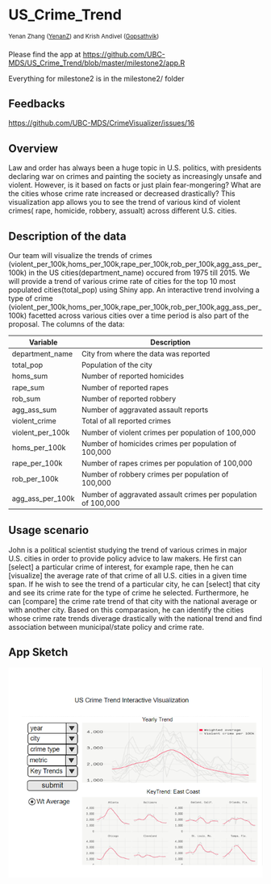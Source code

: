 # US_Crime_Trend
<sup>Yenan Zhang ([YenanZ](https://github.com/YenanZ)) and Krish Andivel ([Gopsathvik](https://github.com/Gopsathvik)) </sup>

Please find the app at https://github.com/UBC-MDS/US_Crime_Trend/blob/master/milestone2/app.R

Everything for milestone2 is in the milestone2/ folder

## Feedbacks 
https://github.com/UBC-MDS/CrimeVisualizer/issues/16

## Overview 
Law and order has always been a huge topic in U.S. politics, with presidents declaring war on crimes and painting the society as increasingly unsafe and violent. However, is it based on facts or just plain fear-mongering? What are the cities whose crime rate increased or decreased drastically? This visualization app allows you to see the trend of various kind of violent crimes( rape, homicide, robbery, assualt) across different U.S. cities. 

## Description of the data

Our team will visualize the trends of crimes (violent_per_100k,homs_per_100k,rape_per_100k,rob_per_100k,agg_ass_per_100k) in the US cities(department_name) occured from 1975 till 2015. We will provide a trend of various crime rate of cities for the top 10 most populated cities(total_pop) using Shiny app. An interactive trend involving a type of crime (violent_per_100k,homs_per_100k,rape_per_100k,rob_per_100k,agg_ass_per_100k) facetted across various cities over a time period is also part of the proposal. The columns of the data:  


Variable   | Description                                                                                                                                                                                                                                                                                                   |
| ---------- | ------------------------------------------------------------------------------------------------------------------------------------------------------------------------------------------------------------------------------------------------------------------------------------------------------------- |
| department_name    | City from where the data was reported|
| total_pop     | Population of the city |
| homs_sum    | Number of  reported homicides|
| rape_sum        | Number of reported rapes|
| rob_sum     | Number of reported robbery |
| agg_ass_sum         | Number of aggravated assault reports|
| violent_crime | Total of all reported crimes|
| violent_per_100k| Number of violent crimes per population of 100,000  |
| homs_per_100k     | Number of homicides crimes per population of 100,000    |
| rape_per_100k        | Number of rapes crimes per population of 100,000   |
| rob_per_100k| Number of robbery crimes per population of 100,000|
| agg_ass_per_100k| Number of aggravated assault crimes per population of 100,000|




## Usage scenario

John is a political scientist studying the trend of various crimes in major U.S. cities in order to provide policy advice to law makers. He first can [select] a particular crime of interest, for example rape, then he can [visualize] the average rate of that crime of all U.S. cities in a given time span. If he wish to see the trend of a particular city, he can [select] that city and see its crime rate for the type of crime he selected. Furthermore, he can [compare] the crime rate trend of that city with the national average or with another city. Based on this comparasion, he can identify the cities whose crime rate trends diverage drastically with the national trend and find association between municipal/state policy and crime rate. 

## App Sketch

![](img/app_sketch.png)
